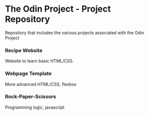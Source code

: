 # The Odin Project - Project Repository
Repository that includes the various projects associated with the Odin Project

### Recipe Website
Website to learn basic HTML/CSS.

### Webpage Template
More advanced HTML/CSS, flexbox

### Rock-Paper-Scissors
Programming logic, javascript